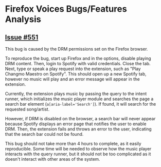# Firefox Voices Bugs/Features Analysis

## [Issue #551](https://github.com/mozilla/firefox-voice/issues/551)

This bug is caused by the DRM permissions set on the Firefox browser.

To reproduce the bug, start up Firefox and in the options, disable playing DRM content. Then, login to Spotify with valid credentials. Close the tab. Next, type or speak a play request into the extension, such as "Play Changmo Maestro on Spotify". This should open up a new Spotify tab, however no music will play and an error message will appear in the extension.

Currently, the extension plays music by passing the query to the intent runner, which initializes the music player module and searches the page a search bar element (`a[aria-label='Search']`). If found, it will search for the requested song/artist.

However, if DRM is disabled on the browser, a search bar will never appear because Spotify displays an error page that notifies the user to enable DRM. Then, the extension fails and throws an error to the user, indicating that the search bar could not be found.

This bug should not take more than 4 hours to complete, as it easily reproducible. Some time will be needed to observe how the music player interacts with the query runner, but it should not be too complicated as it doesn't interact with other areas of the system.

